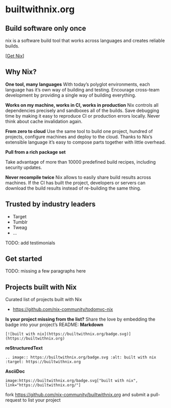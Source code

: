 # builtwithnix.org

## Build software only once

nix is a software build tool that works across languages and creates reliable builds.

[[Get Nix](https://nixos.org/nix/)]

## Why Nix?

**One tool, many languages**
With today’s polyglot environments, each language has it’s own way of building and testing. Encourage cross-team development by providing a single way of building everything.

**Works on my machine, works in CI, works in production**
Nix controls all dependencies precisely and sandboxes all of the builds. Save debugging time by making it easy to reproduce CI or production errors locally. Never think about cache invalidation again.

**From zero to cloud**
Use the same tool to build one project, hundred of projects, configure machines and deploy to the cloud. Thanks to Nix’s extensible language it’s easy to compose parts together with little overhead.

**Pull from a rich package set**

Take advantage of more than 10000 predefined build recipes, including security updates.

**Never recompile twice**
Nix allows to easily share build results across machines. If the CI has built the project, developers or servers can download the build results instead of re-building the same thing.

## Trusted by industry leaders
- Target
- Tumblr
- Tweag
- …

TODO: add testimonials


## Get started

TODO: missing a few paragraphs here


## Projects built with Nix

Curated list of projects built with Nix

- https://github.com/nix-community/todomvc-nix

**Is your project missing from the list?**
Share the love by embedding the badge into your project’s README:
**Markdown**

    [![built with nix](https://builtwithnix.org/badge.svg)](https://builtwithnix.org)

**reStructuredText**

    .. image:: https://builtwithnix.org/badge.svg :alt: built with nix :target: https://builtwithnix.org

**AsciiDoc**

    image:https://builtwithnix.org/badge.svg["built with nix", link="https://builtwithnix.org/"]

fork https://github.com/nix-community/builtwithnix.org and submit a pull-request to list your project
